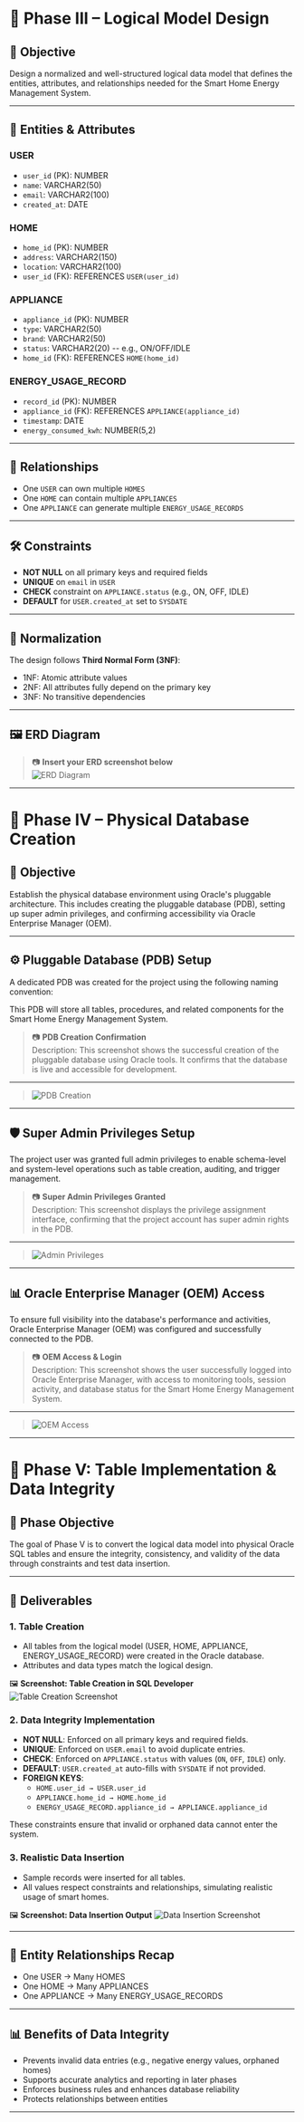 # 📘 Phase III – Logical Model Design

## 🧩 Objective

Design a normalized and well-structured logical data model that defines the entities, attributes, and relationships needed for the Smart Home Energy Management System.

---

## 🔧 Entities & Attributes

### USER
- `user_id` (PK): NUMBER  
- `name`: VARCHAR2(50)  
- `email`: VARCHAR2(100)  
- `created_at`: DATE  

### HOME
- `home_id` (PK): NUMBER  
- `address`: VARCHAR2(150)  
- `location`: VARCHAR2(100)  
- `user_id` (FK): REFERENCES `USER(user_id)`  

### APPLIANCE
- `appliance_id` (PK): NUMBER  
- `type`: VARCHAR2(50)  
- `brand`: VARCHAR2(50)  
- `status`: VARCHAR2(20) -- e.g., ON/OFF/IDLE  
- `home_id` (FK): REFERENCES `HOME(home_id)`  

### ENERGY_USAGE_RECORD
- `record_id` (PK): NUMBER  
- `appliance_id` (FK): REFERENCES `APPLIANCE(appliance_id)`  
- `timestamp`: DATE  
- `energy_consumed_kwh`: NUMBER(5,2)  

---

## 🔗 Relationships

- One `USER` can own multiple `HOMES`
- One `HOME` can contain multiple `APPLIANCES`
- One `APPLIANCE` can generate multiple `ENERGY_USAGE_RECORDS`

---

## 🛠️ Constraints

- **NOT NULL** on all primary keys and required fields  
- **UNIQUE** on `email` in `USER`  
- **CHECK** constraint on `APPLIANCE.status` (e.g., ON, OFF, IDLE)  
- **DEFAULT** for `USER.created_at` set to `SYSDATE`  

---

## 🧮 Normalization

The design follows **Third Normal Form (3NF)**:
- 1NF: Atomic attribute values  
- 2NF: All attributes fully depend on the primary key  
- 3NF: No transitive dependencies  

---

## 🖼️ ERD Diagram

> 📷 **Insert your ERD screenshot below**  
> ![ERD Diagram](./screenshots/erd.png)

---
# 💾 Phase IV – Physical Database Creation

## 🧩 Objective

Establish the physical database environment using Oracle's pluggable architecture. This includes creating the pluggable database (PDB), setting up super admin privileges, and confirming accessibility via Oracle Enterprise Manager (OEM).

---

## ⚙️ Pluggable Database (PDB) Setup

A dedicated PDB was created for the project using the following naming convention:


This PDB will store all tables, procedures, and related components for the Smart Home Energy Management System.

> 📷 **PDB Creation Confirmation**  
> Description: This screenshot shows the successful creation of the pluggable database using Oracle tools. It confirms that the database is live and accessible for development.  
---
> ![PDB Creation](./screenshots/pdb.png)

---

## 🛡️ Super Admin Privileges Setup

The project user was granted full admin privileges to enable schema-level and system-level operations such as table creation, auditing, and trigger management.

> 📷 **Super Admin Privileges Granted**  
> Description: This screenshot displays the privilege assignment interface, confirming that the project account has super admin rights in the PDB.  
---
> ![Admin Privileges](./screenshots/privilege.png)

---

## 📊 Oracle Enterprise Manager (OEM) Access

To ensure full visibility into the database's performance and activities, Oracle Enterprise Manager (OEM) was configured and successfully connected to the PDB.

> 📷 **OEM Access & Login**  
> Description: This screenshot shows the user successfully logged into Oracle Enterprise Manager, with access to monitoring tools, session activity, and database status for the Smart Home Energy Management System.  
---
> ![OEM Access](./screenshots/oem.png)

---
# 📘 Phase V: Table Implementation & Data Integrity

## 🎯 Phase Objective

The goal of Phase V is to convert the logical data model into physical Oracle SQL tables and ensure the integrity, consistency, and validity of the data through constraints and test data insertion.

---

## 📁 Deliverables

### 1. Table Creation
- All tables from the logical model (USER, HOME, APPLIANCE, ENERGY_USAGE_RECORD) were created in the Oracle database.
- Attributes and data types match the logical design.

🖼️ **Screenshot: Table Creation in SQL Developer**
![Table Creation Screenshot](./screenshots/creation%20of%20all%20tables.png)

### 2. Data Integrity Implementation
- **NOT NULL**: Enforced on all primary keys and required fields.
- **UNIQUE**: Enforced on `USER.email` to avoid duplicate entries.
- **CHECK**: Enforced on `APPLIANCE.status` with values (`ON`, `OFF`, `IDLE`) only.
- **DEFAULT**: `USER.created_at` auto-fills with `SYSDATE` if not provided.
- **FOREIGN KEYS**:
  - `HOME.user_id → USER.user_id`
  - `APPLIANCE.home_id → HOME.home_id`
  - `ENERGY_USAGE_RECORD.appliance_id → APPLIANCE.appliance_id`

These constraints ensure that invalid or orphaned data cannot enter the system.

### 3. Realistic Data Insertion
- Sample records were inserted for all tables.
- All values respect constraints and relationships, simulating realistic usage of smart homes.

🖼️ **Screenshot: Data Insertion Output**
![Data Insertion Screenshot](./screenshots/all%20data%20is%20in.png)

---

## 🔗 Entity Relationships Recap

- One USER → Many HOMES  
- One HOME → Many APPLIANCES  
- One APPLIANCE → Many ENERGY_USAGE_RECORDS

---

## 📊 Benefits of Data Integrity

- Prevents invalid data entries (e.g., negative energy values, orphaned homes)
- Supports accurate analytics and reporting in later phases
- Enforces business rules and enhances database reliability
- Protects relationships between entities

---

